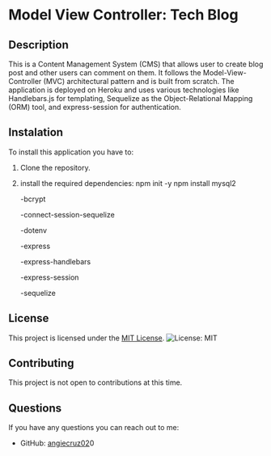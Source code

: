 # Model View Controller: Tech Blog

## Description

This is a Content Management System (CMS) that allows user to create blog post and other users can comment on them. It follows the Model-View-Controller (MVC) architectural pattern and is built from scratch. The application is deployed on Heroku and uses various technologies like Handlebars.js for templating, Sequelize as the Object-Relational Mapping (ORM) tool, and express-session for authentication.

## Instalation

To install this application you have to:

1. Clone the repository.
2. install the required dependencies:
   npm init -y
   npm install mysql2

   -bcrypt

   -connect-session-sequelize

   -dotenv

   -express

   -express-handlebars

   -express-session

   -sequelize

## License

This project is licensed under the [MIT License](https://opensource.org/licenses/MIT). ![License: MIT](https://img.shields.io/badge/License-MIT-yellow.svg)


   ## Contributing

This project is not open to contributions at this time.


## Questions

If you have any questions you can reach out to me:

- GitHub: [angiecruz02](https://github.com/angiecruz02)0
